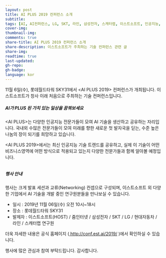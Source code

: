 ```yaml
---
layout: post
title: AI PLUS 2019 컨퍼런스 소개
subtitle:
tags: [AI, AI컨퍼런스, LG, SKT, 라인, 삼성전자, 스캐터랩, 이스트소프트, 인공지능, 인공지능컨퍼런스, 줌인터넷, 현대자동차]
cover-img:
thumbnail-img:
comments: true
share-title: AI PLUS 2019 컨퍼런스 소개
share-description: 이스트소프트가 주최하는 기술 컨퍼런스 관련 글
share-img: 
readtime: true
last-updated:
gh-repo:
gh-badge:
language: kor
---
```


<!-- wp:paragraph -->
<p>11월 6일(수), 롯데월드타워 SKY31에서 &lt;AI PLUS 2019&gt; 컨퍼런스가 개최됩니다. 이스트소프트가 창사 이래 처음으로 주최하는 기술 컨퍼런스입니다.</p>
<!-- /wp:paragraph -->

<!-- wp:heading {"level":5} -->
<h5><strong><em>AI가 PLUS 된 가치 있는 일상을 꿈꿔보세요</em></strong></h5>
<!-- /wp:heading -->

<!-- wp:paragraph -->
<p>&lt;AI PLUS&gt;는 다양한 인공지능 전문가들이 모여 AI 기술을 생산하고 공유하는 자리입니다. 국내외 수많은 전문가들이 모여 미래를 향한 새로운 첫 발자국을 딛는, 수준 높은 나눔의 장이 되기를 희망하고 있습니다.</p>
<!-- /wp:paragraph -->

<!-- wp:paragraph -->
<p>&lt;AI PLUS 2019&gt;에서는 최신 인공지능 기술 트렌드를 공유하고, 실제 이 기술이 어떤 비즈니스영역에 어떤 방식으로 적용되고 있는지 다양한 전문가들과 함께 알아볼 예정입니다.&nbsp;</p>
<!-- /wp:paragraph -->

<!-- wp:image {"id":277} -->
<figure class="wp-block-image"><img src="https://blog.est.ai/wp-content/uploads/2019/11/컨퍼런스-1024x484.jpg" alt="" class="wp-image-277"/></figure>
<!-- /wp:image -->

<!-- wp:heading {"level":5} -->
<h5><strong><em>행사 안내</em></strong></h5>
<!-- /wp:heading -->

<!-- wp:paragraph -->
<p>행사는 크게 발표 세션과 교류(Networking) 컨셉으로 구성되며, 이스트소프트 외 다양한 기업에서 AI 기술을 개발 중인 연구원분들을 만나보실 수 있습니다.</p>
<!-- /wp:paragraph -->

<!-- wp:list -->
<ul><li>일시 : 2019년 11월 06일(수) 오전 10시~18시</li><li>장소 : 롯데월드타워 SKY31</li><li>발제자 : 이스트소프트(HOST) / 줌인터넷 / 삼성전자 / SKT / LG / 현대자동차 / 라인 / 스캐터랩 연구원</li></ul>
<!-- /wp:list -->

<!-- wp:paragraph -->
<p>더욱 자세한 내용은 공식 홈페이지 (<a href="http://conf.est.ai/2019/?utm_source=festa&amp;utm_medium=text&amp;utm_campaign=test"> http://conf.est.ai/2019/</a> )에서 확인하실 수 있습니다.</p>
<!-- /wp:paragraph -->

<!-- wp:paragraph -->
<p>행사에  많은 관심과 참여 부탁드립니다. 감사합니다.</p>
<!-- /wp:paragraph -->